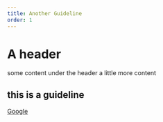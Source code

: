 ```yaml
---
title: Another Guideline
order: 1
---
```

# A header
some content under the header
a little more content

## this is a guideline



[Google](www.google.co.uk)